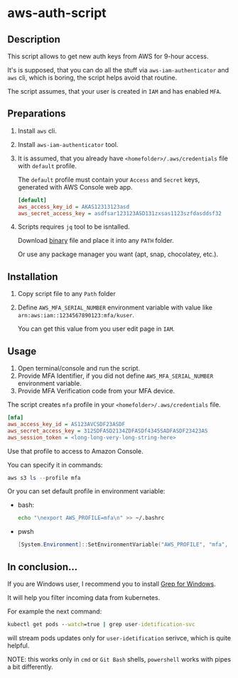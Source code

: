 # aws-auth-script

## Description

This script allows to get new auth keys from AWS for 9-hour access.

It's is supposed, that you can do all the stuff via `aws-iam-authenticator` and `aws` cli, which is boring, the script helps avoid that routine.

The script assumes, that your user is created in `IAM` and has enabled `MFA`.

## Preparations

1. Install `aws` cli.
1. Install `aws-iam-authenticator` tool.
1. It is assumed, that you already have `<homefolder>/.aws/credentials` file with `default` profile.

    The `default` profile must contain your `Access` and `Secret`  keys, generated with AWS Console web app.

    ```ini
    [default]
    aws_access_key_id = AKAS12313123asd
    aws_secret_access_key = asdfsar123123ASD131zxsas1123szfdasddsf32
    ```

1. Scripts requires `jq` tool to be isntalled.

    Download [binary](https://stedolan.github.io/jq/download/) file and place it into any `PATH` folder.

    Or use any package manager you want (apt, snap, chocolatey, etc.).

## Installation

1. Copy script file to any `Path` folder
1. Define `AWS_MFA_SERIAL_NUMBER` environment variable with value like `arn:aws:iam::1234567890123:mfa/kuser`.

    You can get this value from you user edit page in `IAM`.

## Usage

1. Open terminal/console and run the script.
1. Provide MFA Identifier, if you did not define `AWS_MFA_SERIAL_NUMBER` environment variable.
1. Provide MFA Verification code from your MFA device.

The script creates `mfa` profile in your `<homefolder>/.aws/credentials` file.

```ini
[mfa]
aws_access_key_id = AS123AVCSDF23ASDF
aws_secret_access_key = 312SDFASD2134ZDFASDf4345SADFASDF23423AS
aws_session_token = <long-long-very-long-string-here>
```

Use that profile to access to Amazon Console.

You can specify it in commands:

```powershell
aws s3 ls --profile mfa
```

Or you can set default profile in environment variable:

* bash:

    ```bash
    echo "\nexport AWS_PROFILE=mfa\n" >> ~/.bashrc
    ```

* pwsh

    ```powershell
    [System.Environment]::SetEnvironmentVariable("AWS_PROFILE", "mfa", "User")
    ```

## In conclusion...

If you are Windows user, I recommend you to install [Grep for Windows](http://gnuwin32.sourceforge.net/packages/grep.htm).

It will help you filter incoming data from kubernetes.

For example the next command:

```cmd
kubectl get pods --watch=true | grep user-idetification-svc
```

will stream pods updates only for `user-idetification` serivce, which is quite helpful.

NOTE: this works only in `cmd` or `Git Bash` shells, `powershell` works with pipes a bit differently.
